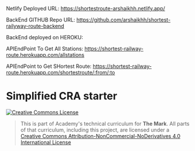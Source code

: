 Netlify Deployed URL: https://shortestroute-arshaikhh.netlify.app/

BackEnd GITHUB Repo URL: https://github.com/arshaikhh/shortest-railyway-route-backend

BackEnd deployed on HEROKU:

APIEndPoint To Get All Stations:  https://shortest-railway-route.herokuapp.com/allstations

APIEndPoint to Get SHortest Route: https://shortest-railway-route.herokuapp.com/shortestroute/:from/:to

# Simplified CRA starter

<a rel="license" href="http://creativecommons.org/licenses/by-nc-nd/4.0/"><img alt="Creative Commons License" style="border-width:0" src="https://i.creativecommons.org/l/by-nc-nd/4.0/88x31.png" /></a>

> This is part of Academy's technical curriculum for **The Mark**. All parts of that curriculum, including this project, are licensed under a <a rel="license" href="http://creativecommons.org/licenses/by-nc-nd/4.0/">Creative Commons Attribution-NonCommercial-NoDerivatives 4.0 International License</a>
